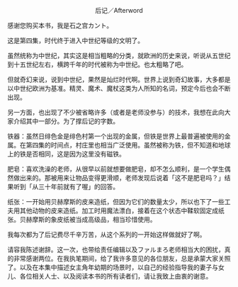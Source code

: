 <p align="center">后记／Afterword</p>

感谢您购买本书，我是石之宫カント。

这是第四集，时代终于进入中世纪等级的文明了。

虽然统称为中世纪，其实这是相当粗略的分类，就欧洲的历史来说，听说从五世纪到十五世纪左右，横跨千年的时代被称为中世纪。也太粗略了吧。

但就奇幻来说，说到中世纪，果然是灿烂时代啊。世界上说到奇幻故事，大多都是以中世纪欧洲为基准。精灵、魔术、魔杖这类为人所知的名词，预定今后也会不断出现。

另一方面，也出现了不少被省略许多（或者是老师没参与）的技术，我想在此向大家介绍其中一部分。为了撑后记的字数。

铁器：虽然日绯色金是绯色村第一个出现的金属，但铁是世界上最普遍被使用的金属。在第四集的时间点，村庄里也相当广泛使用。虽然被称为铁，但不知道和地球上的铁是否相同，这是因为这里没有磁铁。

肥皂：喜欢洗澡的老师，从很早以前就想要做肥皂，却不怎么顺利，是一个学生偶然做出来的。那被用来让物品变得更滑顺，老师发现后说着「这不是肥皂吗？」结果听到「从三十年前就有了喔」的回答。

纸张：一开始用贝赫摩斯的皮来造纸，但因为它们的数量太少，所以也下了一些工夫用其他动物的皮来造纸。加工时用魔法漂白，接着在这个状态中鞣软固定成纸张。贝赫摩斯的象皮纸被当成高级品，相当珍惜使用。

我每次都为了后记费尽千辛万苦，从这个系列的一开始这样做就好了啊。

请容我陈述谢辞。这一次，也带给责任编辑以及ファルまろ老师相当大的困扰，真的非常感谢两位。在我执笔期间，给了我许多意见的各位朋友，总是承蒙大家关照了。以及在本集中描述女主角年幼期的场景时，以自己的经验指导我的妻子与女儿、各位相关人士、以及阅读本书的所有读者们，请让我致上由衷的谢意。

